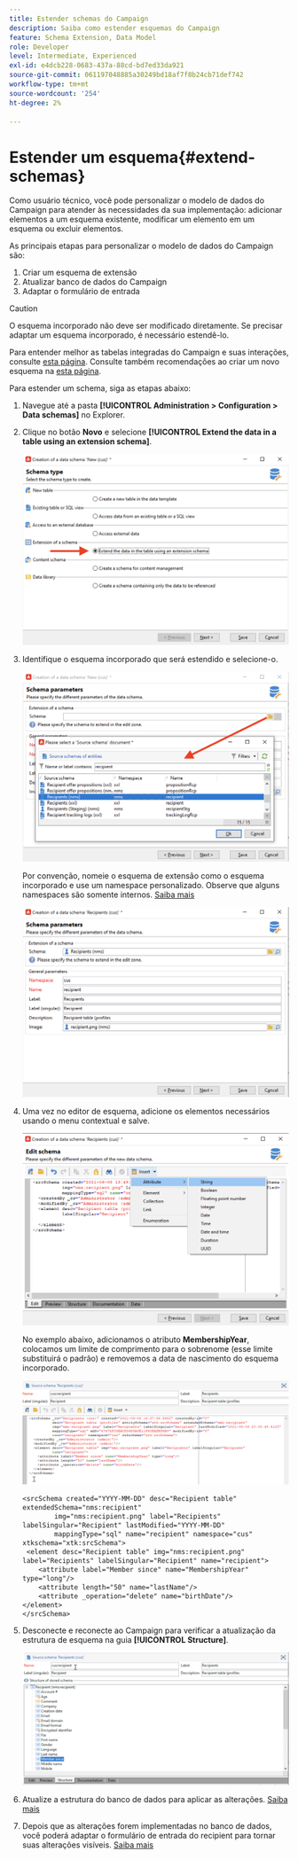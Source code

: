 ```yaml
---
title: Estender schemas do Campaign
description: Saiba como estender esquemas do Campaign
feature: Schema Extension, Data Model
role: Developer
level: Intermediate, Experienced
exl-id: e4dcb228-0683-437a-88cd-bd7ed33da921
source-git-commit: 061197048885a30249bd18af7f8b24cb71def742
workflow-type: tm+mt
source-wordcount: '254'
ht-degree: 2%

---
```


# Estender um esquema{#extend-schemas}

Como usuário técnico, você pode personalizar o modelo de dados do Campaign para atender às necessidades da sua implementação: adicionar elementos a um esquema existente, modificar um elemento em um esquema ou excluir elementos.

As principais etapas para personalizar o modelo de dados do Campaign são:

1. Criar um esquema de extensão
1. Atualizar banco de dados do Campaign
1. Adaptar o formulário de entrada

>[!CAUTION]
>O esquema incorporado não deve ser modificado diretamente. Se precisar adaptar um esquema incorporado, é necessário estendê-lo.

Para entender melhor as tabelas integradas do Campaign e suas interações, consulte [esta página](datamodel.md). Consulte também recomendações ao criar um novo esquema na [esta página](create-schema.md).

Para estender um schema, siga as etapas abaixo:

1. Navegue até a pasta **[!UICONTROL Administration > Configuration > Data schemas]** no Explorer.
1. Clique no botão **Novo** e selecione **[!UICONTROL Extend the data in a table using an extension schema]**.

   ![](assets/extend-schema-option.png)

1. Identifique o esquema incorporado que será estendido e selecione-o.

   ![](assets/extend-schema-select.png)

   Por convenção, nomeie o esquema de extensão como o esquema incorporado e use um namespace personalizado.  Observe que alguns namespaces são somente internos. [Saiba mais](schemas.md#reserved-namespaces)

   ![](assets/extend-schema-validate.png)

1. Uma vez no editor de esquema, adicione os elementos necessários usando o menu contextual e salve.

   ![](assets/extend-schema-edit.png)

   No exemplo abaixo, adicionamos o atributo **MembershipYear**, colocamos um limite de comprimento para o sobrenome (esse limite substituirá o padrão) e removemos a data de nascimento do esquema incorporado.

   ![](assets/extend-schema-sample.png)

   ```
   <srcSchema created="YYYY-MM-DD" desc="Recipient table" extendedSchema="nms:recipient"
           img="nms:recipient.png" label="Recipients" labelSingular="Recipient" lastModified="YYYY-MM-DD"
           mappingType="sql" name="recipient" namespace="cus" xtkschema="xtk:srcSchema">
    <element desc="Recipient table" img="nms:recipient.png" label="Recipients" labelSingular="Recipient" name="recipient">
       <attribute label="Member since" name="MembershipYear" type="long"/>
       <attribute length="50" name="lastName"/>
       <attribute _operation="delete" name="birthDate"/>
   </element>
   </srcSchema>
   ```

1. Desconecte e reconecte ao Campaign para verificar a atualização da estrutura de esquema na guia **[!UICONTROL Structure]**.

   ![](assets/extend-schema-structure.png)

1. Atualize a estrutura do banco de dados para aplicar as alterações. [Saiba mais](update-database-structure.md)

1. Depois que as alterações forem implementadas no banco de dados, você poderá adaptar o formulário de entrada do recipient para tornar suas alterações visíveis. [Saiba mais](forms.md)
